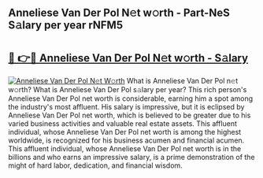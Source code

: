 ## Anneliese Van Der Pol N𝚎t w𝚘rth - Part-NeS S𝚊lary per year rNFM5

# <h2><a href="http://gc1rxub.nevu.top/?p=Anneliese+Van+Der+Pol">🔗 👉🔴 Anneliese Van Der Pol N𝚎t w𝚘rth - S𝚊lary</a></h2>

[![Anneliese Van Der Pol N𝚎t W𝚘rth](https://i.imgur.com/Oavwk0R.jpeg)](http://gc1rxub.nevu.top/?p=Anneliese+Van+Der+Pol)
What is Anneliese Van Der Pol n𝚎t w𝚘rth? What is Anneliese Van Der Pol s𝚊lary per year?
This rich person's Anneliese Van Der Pol net worth is considerable, earning him a spot among the industry's most affluent. His salary is impressive, but it is eclipsed by Anneliese Van Der Pol net worth, which is believed to be greater due to his varied business activities and valuable real estate assets. This affluent individual, whose Anneliese Van Der Pol net worth is among the highest worldwide, is recognized for his business acumen and financial acumen. This affluent individual, whose Anneliese Van Der Pol net worth is in the billions and who earns an impressive salary, is a prime demonstration of the might of hard labor, dedication, and financial wisdom.
